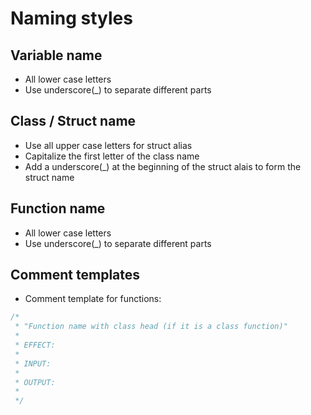 # Naming styles

## Variable name

- All lower case letters
- Use underscore(_) to separate different parts

## Class / Struct name

- Use all upper case letters for struct alias
- Capitalize the first letter of the class name
- Add a underscore(_) at the beginning of the struct alais to form the struct name

## Function name

- All lower case letters
- Use underscore(_) to separate different parts

## Comment templates

- Comment template for functions:
```c++
/*
 * "Function name with class head (if it is a class function)"
 * 
 * EFFECT:
 * 
 * INPUT:
 * 
 * OUTPUT:
 * 
 */
```
  